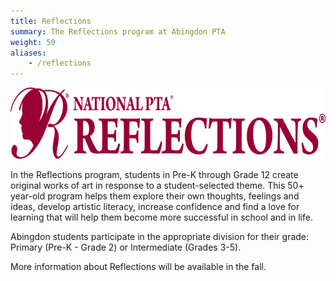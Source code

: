 ```yaml
---
title: Reflections
summary: The Reflections program at Abingdon PTA
weight: 50
aliases:
    - /reflections
---
```

<img src="images/reflectionslogo.webp" alt="Reflections Logo" width="736" height="114">

In the Reflections program, students in Pre-K through Grade 12 create original works of art in response to a student-selected theme. This 50+ year-old program helps them explore their own thoughts, feelings and ideas, develop artistic literacy, increase confidence and find a love for learning that will help them become more successful in school and in life.

Abingdon students participate in the appropriate division for their grade: Primary (Pre-K - Grade 2) or Intermediate (Grades 3-5).

More information about Reflections will be available in the fall.